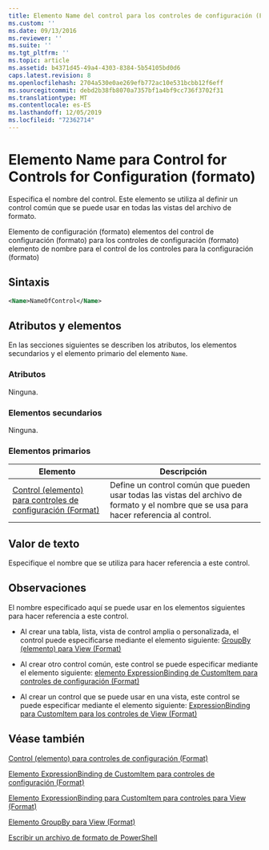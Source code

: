 ```yaml
---
title: Elemento Name del control para los controles de configuración (Format) | Microsoft Docs
ms.custom: ''
ms.date: 09/13/2016
ms.reviewer: ''
ms.suite: ''
ms.tgt_pltfrm: ''
ms.topic: article
ms.assetid: b4371d45-49a4-4303-8384-5b54105bd0d6
caps.latest.revision: 8
ms.openlocfilehash: 2704a530e0ae269efb772ac10e531bcbb12f6eff
ms.sourcegitcommit: debd2b38fb8070a7357bf1a4bf9cc736f3702f31
ms.translationtype: MT
ms.contentlocale: es-ES
ms.lasthandoff: 12/05/2019
ms.locfileid: "72362714"
---
```

# <a name="name-element-for-control-for-controls-for-configuration-format"></a>Elemento Name para Control for Controls for Configuration (formato)

Especifica el nombre del control. Este elemento se utiliza al definir un control común que se puede usar en todas las vistas del archivo de formato.

Elemento de configuración (formato) elementos del control de configuración (formato) para los controles de configuración (formato) elemento de nombre para el control de los controles para la configuración (formato)

## <a name="syntax"></a>Sintaxis

```xml
<Name>NameOfControl</Name>

```

## <a name="attributes-and-elements"></a>Atributos y elementos

En las secciones siguientes se describen los atributos, los elementos secundarios y el elemento primario del elemento `Name`.

### <a name="attributes"></a>Atributos

Ninguna.

### <a name="child-elements"></a>Elementos secundarios

Ninguna.

### <a name="parent-elements"></a>Elementos primarios

|Elemento|Descripción|
|-------------|-----------------|
|[Control (elemento) para controles de configuración (Format)](./control-element-for-controls-for-configuration-format.md)|Define un control común que pueden usar todas las vistas del archivo de formato y el nombre que se usa para hacer referencia al control.|

## <a name="text-value"></a>Valor de texto

Especifique el nombre que se utiliza para hacer referencia a este control.

## <a name="remarks"></a>Observaciones

El nombre especificado aquí se puede usar en los elementos siguientes para hacer referencia a este control.

- Al crear una tabla, lista, vista de control amplia o personalizada, el control puede especificarse mediante el elemento siguiente: [GroupBy (elemento) para View (Format)](./groupby-element-for-view-format.md)

- Al crear otro control común, este control se puede especificar mediante el elemento siguiente: [elemento ExpressionBinding de CustomItem para controles de configuración (Format)](./expressionbinding-element-for-customitem-for-controls-for-configuration-format.md)

- Al crear un control que se puede usar en una vista, este control se puede especificar mediante el elemento siguiente: [ExpressionBinding para CustomItem para los controles de View (Format)](./expressionbinding-element-for-customitem-for-controls-for-view-format.md)

## <a name="see-also"></a>Véase también

[Control (elemento) para controles de configuración (Format)](./control-element-for-controls-for-configuration-format.md)

[Elemento ExpressionBinding de CustomItem para controles de configuración (Format)](./expressionbinding-element-for-customitem-for-controls-for-configuration-format.md)

[Elemento ExpressionBinding para CustomItem para controles para View (Format)](./expressionbinding-element-for-customitem-for-controls-for-view-format.md)

[Elemento GroupBy para View (Format)](./groupby-element-for-view-format.md)

[Escribir un archivo de formato de PowerShell](./writing-a-powershell-formatting-file.md)

